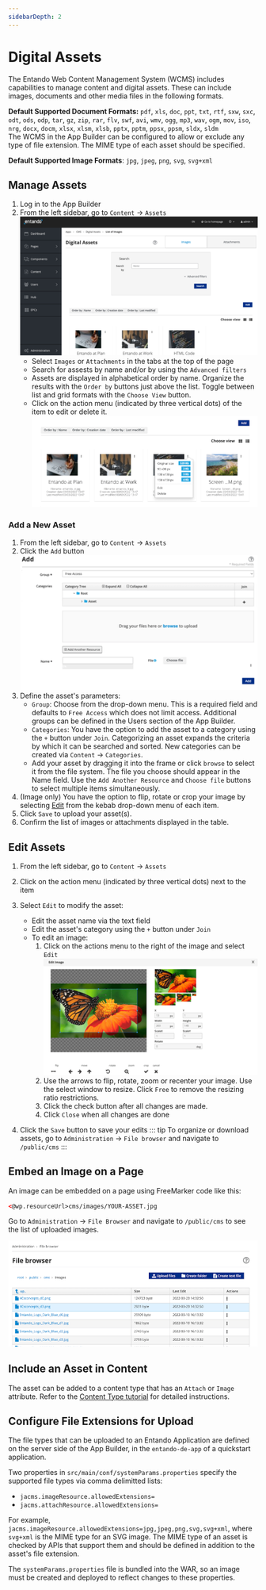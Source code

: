 ```yaml
---
sidebarDepth: 2
---
```


# Digital Assets

The Entando Web Content Management System (WCMS) includes capabilities to manage content and digital assets. These can include images, documents and other media files in the following formats.

**Default Supported Document Formats:** `pdf`, `xls`, `doc`, `ppt`, `txt`, `rtf`, `sxw`, `sxc`, `odt`, `ods`, `odp`, `tar`, `gz`, `zip`, `rar`, `flv`, `swf`, `avi`, `wmv`, `ogg`, `mp3`, `wav`, `ogm`, `mov`, `iso`, `nrg`, `docx`, `docm`, `xlsx`, `xlsm`, `xlsb`, `pptx`, `pptm`, `ppsx`, `ppsm`, `sldx`, `sldm`  
The WCMS in the App Builder can be configured to allow or exclude any type of file extension. The MIME type of each asset should be specified.

**Default Supported Image Formats**: `jpg`, `jpeg`, `png`, `svg`, `svg+xml`

## Manage Assets

1. Log in to the App Builder
2. From the left sidebar, go to `Content` → `Assets`
![Digital Asset Main Page](./img/assets-manage.png) 
   * Select `Images` or `Attachments` in the tabs at the top of the page
   * Search for assests by name and/or by using the `Advanced filters`
   * Assets are displayed in alphabetical order by name. Organize the results with the `Order by` buttons just above the list. Toggle between list and grid formats with the `Choose View` button. 
   * Click on the action menu (indicated by three vertical dots) of the item to edit or delete it. 
![Digital Asset Information](./img/assets-info.png)

### Add a New Asset

1. From the left sidebar, go to `Content` → `Assets`
2. Click the `Add` button 
![Add Digital Assets Window](./img/assets-add.png)
3. Define the asset's parameters:
   - `Group`: Choose from the drop-down menu. This is a required field and defaults to `Free Access` which does not limit access. Additional groups can be defined in the Users section of the App Builder.  
   - `Categories`: You have the option to add the asset to a category using the `+` button under `Join`. Categorizing an asset expands the criteria by which it can be searched and sorted. New categories can be created via `Content` → `Categories`.
   - Add your asset by dragging it into the frame or click `browse` to select it from the file system. The file you choose should appear in the Name field. Use the `Add Another Resource` and `Choose file` buttons to select multiple items simultaneously. 
4. (Image only) You have the option to flip, rotate or crop your image by selecting [Edit](#edit-assets) from the kebab drop-down menu of each item.
5. Click `Save` to upload your asset(s).
6. Confirm the list of images or attachments displayed in the table.

## Edit Assets 
1. From the left sidebar, go to `Content` → `Assets`
2. Click on the action menu (indicated by three vertical dots) next to the item
3. Select `Edit` to modify the asset:
   - Edit the asset name via the text field
   - Edit the asset's category using the `+` button under `Join`
   - To edit an image:
     1. Click on the actions menu to the right of the image and select `Edit`
     ![Add Digital Assets Window](./img/assets-edit-image.png)
     2. Use the arrows to flip, rotate, zoom or recenter your image. Use the select window to resize. Click `Free` to remove the resizing ratio restrictions.
     3. Click the check button after all changes are made. 
     4. Click `Close` when all changes are done

4. Click the `Save` button to save your edits
::: tip
To organize or download assets, go to `Administration` → `File browser` and navigate to `/public/cms`
:::

## Embed an Image on a Page
An image can be embedded on a page using FreeMarker code like this: 
```html
<@wp.resourceUrl>cms/images/YOUR-ASSET.jpg
``` 
Go to `Administration` → `File Browser` and navigate to `/public/cms` to see the list of uploaded images.

![File Browser](./img/assets-filebrowser.png)

## Include an Asset in Content
The asset can be added to a content type that has an `Attach` or `Image` attribute. Refer to the [Content Type tutorial](./content-types-tutorial.md) for detailed instructions.

## Configure File Extensions for Upload

The file types that can be uploaded to an Entando Application are defined on the server side of the App Builder, in the `entando-de-app` of a quickstart application.

Two properties in `src/main/conf/systemParams.properties` specify the supported file types via comma delimitted lists:

* `jacms.imageResource.allowedExtensions=`
* `jacms.attachResource.allowedExtensions=`

For example, `jacms.imageResource.allowedExtensions=jpg,jpeg,png,svg,svg+xml`, where `svg+xml` is the MIME type for an SVG image. The MIME type of an asset is checked by APIs that support them and should be defined in addition to the asset's file extension.

The `systemParams.properties` file is bundled into the WAR, so an image must be created and deployed to reflect changes to these properties.
